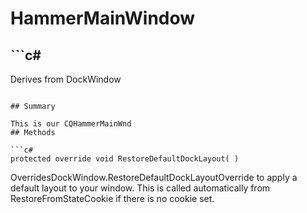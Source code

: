# HammerMainWindow

## ```c#
Derives from DockWindow
```

## Summary

This is our CQHammerMainWnd
## Methods

```c#
protected override void RestoreDefaultDockLayout( ) 
```
OverridesDockWindow.RestoreDefaultDockLayoutOverride to apply a default layout to your window. This is called automatically from
RestoreFromStateCookie if there is no cookie set.
